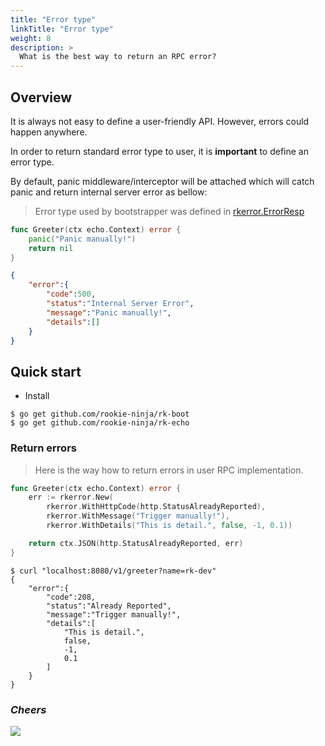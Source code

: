 ```yaml
---
title: "Error type"
linkTitle: "Error type"
weight: 8
description: >
  What is the best way to return an RPC error?
---
```


## Overview
It is always not easy to define a user-friendly API. However, errors could happen anywhere. 

In order to return standard error type to user, it is **important** to define an error type.

By default, panic middleware/interceptor will be attached which will catch panic and return internal server error as bellow:

> Error type used by bootstrapper was defined in [rkerror.ErrorResp](https://github.com/rookie-ninja/rk-common/blob/master/error/error.go)

```go
func Greeter(ctx echo.Context) error {
	panic("Panic manually!")
    return nil
}
```

```json
{
    "error":{
        "code":500,
        "status":"Internal Server Error",
        "message":"Panic manually!",
        "details":[]
    }
}
```

## Quick start
- Install

```shell script
$ go get github.com/rookie-ninja/rk-boot
$ go get github.com/rookie-ninja/rk-echo
```

### Return errors
> Here is the way how to return errors in user RPC implementation.

```go
func Greeter(ctx echo.Context) error {
	err := rkerror.New(
		rkerror.WithHttpCode(http.StatusAlreadyReported),
		rkerror.WithMessage("Trigger manually!"),
		rkerror.WithDetails("This is detail.", false, -1, 0.1))

	return ctx.JSON(http.StatusAlreadyReported, err)
}
```
```shell script
$ curl "localhost:8080/v1/greeter?name=rk-dev"
{
    "error":{
        "code":208,
        "status":"Already Reported",
        "message":"Trigger manually!",
        "details":[
            "This is detail.",
            false,
            -1,
            0.1
        ]
    }
}
```

### _**Cheers**_
![](/bootstrapper/user-guide/cheers.png)
